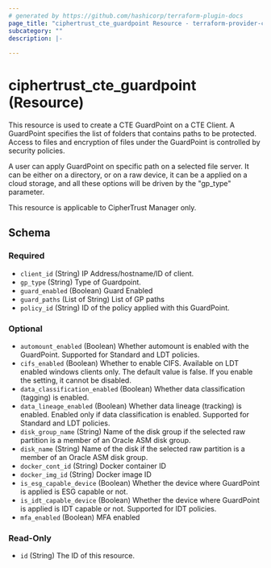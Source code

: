 ```yaml
---
# generated by https://github.com/hashicorp/terraform-plugin-docs
page_title: "ciphertrust_cte_guardpoint Resource - terraform-provider-ciphertrust"
subcategory: ""
description: |-
  
---
```


# ciphertrust_cte_guardpoint (Resource)

This resource is used to create a CTE GuardPoint on a CTE Client. A GuardPoint specifies the list of folders that contains paths to be protected. Access to files and encryption of files under the GuardPoint is controlled by security policies.

A user can apply GuardPoint on specific path on a selected file server. It can be either on a directory, or on a raw device, it can be a applied on a cloud storage, and all these options will be driven by the "gp_type" parameter.

This resource is applicable to CipherTrust Manager only.


<!-- schema generated by tfplugindocs -->
## Schema

### Required

- `client_id` (String) IP Address/hostname/ID of client.
- `gp_type` (String) Type of Guardpoint.
- `guard_enabled` (Boolean) Guard Enabled
- `guard_paths` (List of String) List of GP paths
- `policy_id` (String) ID of the policy applied with this GuardPoint.

### Optional

- `automount_enabled` (Boolean) Whether automount is enabled with the GuardPoint. Supported for Standard and LDT policies.
- `cifs_enabled` (Boolean) Whether to enable CIFS. Available on LDT enabled windows clients only. The default value is false. If you enable the setting, it cannot be disabled.
- `data_classification_enabled` (Boolean) Whether data classification (tagging) is enabled.
- `data_lineage_enabled` (Boolean) Whether data lineage (tracking) is enabled. Enabled only if data classification is enabled. Supported for Standard and LDT policies.
- `disk_group_name` (String) Name of the disk group if the selected raw partition is a member of an Oracle ASM disk group.
- `disk_name` (String) Name of the disk if the selected raw partition is a member of an Oracle ASM disk group.
- `docker_cont_id` (String) Docker container ID
- `docker_img_id` (String) Docker image ID
- `is_esg_capable_device` (Boolean) Whether the device where GuardPoint is applied is ESG capable or not.
- `is_idt_capable_device` (Boolean) Whether the device where GuardPoint is applied is IDT capable or not. Supported for IDT policies.
- `mfa_enabled` (Boolean) MFA enabled

### Read-Only

- `id` (String) The ID of this resource.


